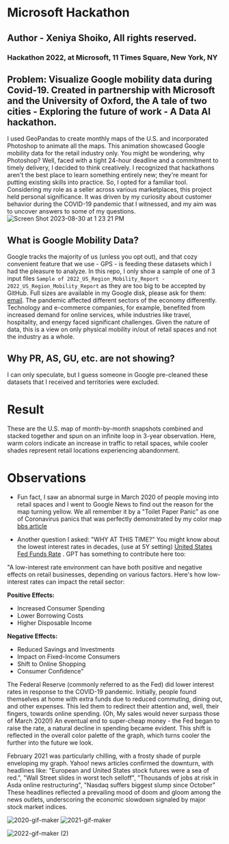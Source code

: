 # Microsoft Hackathon
## Author - Xeniya Shoiko, All rights reserved.
### Hackathon 2022, at Microsoft, 11 Times Square, New York, NY
## Problem: Visualize Google mobility data during Covid-19. Created in partnership with Microsoft and the University of Oxford, the A tale of two cities - Exploring the future of work - A Data AI hackathon. 
I used GeoPandas to create monthly maps of the U.S. and incorporated Photoshop to animate all the maps. This animation showcased Google mobility data for the retail industry only. You might be wondering, why Photoshop? Well, faced with a tight 24-hour deadline and a commitment to timely delivery, I decided to think creatively. I recognized that hackathons aren't the best place to learn something entirely new; they're meant for putting existing skills into practice. So, I opted for a familiar tool. Considering my role as a seller across various marketplaces, this project held personal significance. It was driven by my curiosity about customer behavior during the COVID-19 pandemic that I witnessed, and my aim was to uncover answers to some of my questions.
![Screen Shot 2023-08-30 at 1 23 21 PM](https://github.com/kakun45/microsoft-hackathon/assets/53381916/1d3009d1-91ed-4d30-bc5d-37386fb355d9)


## What is Google Mobility Data? 
Google tracks the majority of us (unless you opt out), and that cozy convenient feature that we use - GPS - is feeding these datasets which I had the pleasure to analyze. 
In this repo, I only show a sample of one of 3 input files `Sample of 2022_US_Region_Mobility_Report - 2022_US_Region_Mobility_Report` as they are too big to be accepted by GitHub. Full sizes are available in my Google disk, please ask for them: [email](mailto:xeniya.shoiko@outlook.com). The pandemic affected different sectors of the economy differently. Technology and e-commerce companies, for example, benefited from increased demand for online services, while industries like travel, hospitality, and energy faced significant challenges. Given the nature of data, this is a view on only physical mobility in/out of retail spaces and not the industry as a whole.
## Why PR, AS, GU, etc. are not showing?
I can only speculate, but I guess someone in Google pre-cleaned these datasets that I received and territories were excluded.
# Result
These are the U.S. map of month-by-month snapshots combined and stacked together and spun on an infinite loop in 3-year observation. Here, warm colors indicate an increase in traffic to retail spaces, while cooler shades represent retail locations experiencing abandonment. 

# Observations
- Fun fact, I saw an abnormal surge in March 2020 of people moving into retail spaces and I went to Google News to find out the reason for the map turning yellow. We all remember it by a "Toilet Paper Panic" as one of Coronavirus panics that was perfectly demonstrated by my color map [bbs article](https://www.bbc.com/news/world-australia-51731422) 

- Another question I asked: "WHY AT THIS TIME?" 
You might know about the lowest interest rates in decades, (use at 5Y setting) [United States Fed Funds Rate](https://tradingeconomics.com/united-states/interest-rate#:~:text=Interest%20Rate%20in%20the%20United,percent%20in%20December%20of%202008.) .
GPT has something to contribute here too:

"A low-interest rate environment can have both positive and negative effects on retail businesses, depending on various factors. Here's how low-interest rates can impact the retail sector:

  **Positive Effects:**
  - Increased Consumer Spending
  - Lower Borrowing Costs
  - Higher Disposable Income

  **Negative Effects:**
  - Reduced Savings and Investments
  - Impact on Fixed-Income Consumers
  - Shift to Online Shopping
  - Consumer Confidence"

The Federal Reserve (commonly referred to as the Fed) did lower interest rates in response to the COVID-19 pandemic. Initially, people found themselves at home with extra funds due to reduced commuting, dining out, and other expenses. This led them to redirect their attention and, well, their fingers, towards online spending. (Oh, My sales would never surpass those of March 2020!) An eventual end to super-cheap money - the Fed began to raise the rate, a natural decline in spending became evident. This shift is reflected in the overall color palette of the graph, which turns cooler the further into the future we look.

February 2021 was particularly chilling, with a frosty shade of purple enveloping my graph. Yahoo! news articles confirmed the downturn, with headlines like: "European and United States stock futures were a sea of red.", "Wall Street slides in worst tech selloff", "Thousands of jobs at risk in Asda online restructuring", "Nasdaq suffers biggest slump since October" These headlines reflected a prevailing mood of doom and gloom among the news outlets, underscoring the economic slowdown signaled by major stock market indices.

![2020-gif-maker](https://github.com/kakun45/microsoft-hackathon/assets/53381916/0dfeafbd-e54b-4951-8316-9be026b7a736)
![2021-gif-maker](https://github.com/kakun45/microsoft-hackathon/assets/53381916/8d46043e-5725-4609-9587-369f8adeb052)

![2022-gif-maker (2)](https://github.com/kakun45/microsoft-hackathon/assets/53381916/9757a2dd-7543-42ac-8ca4-1f696a44de3a)
